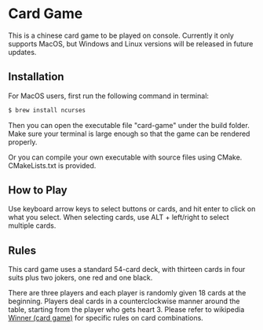 # Card Game

This is a chinese card game to be played on console. Currently it only supports MacOS, but Windows and Linux versions will be released in future updates.

## Installation

For MacOS users, first run the following command in terminal:

```zsh
$ brew install ncurses
```

Then you can open the executable file "card-game" under the build folder. Make sure your terminal is large enough so that the game can be rendered properly. 

Or you can compile your own executable with source files using CMake. CMakeLists.txt is provided.

## How to Play

Use keyboard arrow keys to select buttons or cards, and hit enter to click on what you select. When selecting cards, use ALT + left/right to select multiple cards. 

## Rules

This card game uses a standard 54-card deck, with thirteen cards in four suits plus two jokers, one red and one black. 

There are three players and each player is randomly given 18 cards at the beginning. Players deal cards in a counterclockwise manner around the table, starting from the player who gets heart 3. Please refer to wikipedia [Winner (card game)](https://en.wikipedia.org/wiki/Winner_(card_game)) for specific rules on card combinations. 